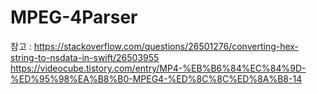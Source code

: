 # MPEG-4Parser

참고 : https://stackoverflow.com/questions/26501276/converting-hex-string-to-nsdata-in-swift/26503955
      https://videocube.tistory.com/entry/MP4-%EB%B6%84%EC%84%9D-%ED%95%98%EA%B8%B0-MPEG4-%ED%8C%8C%ED%8A%B8-14
